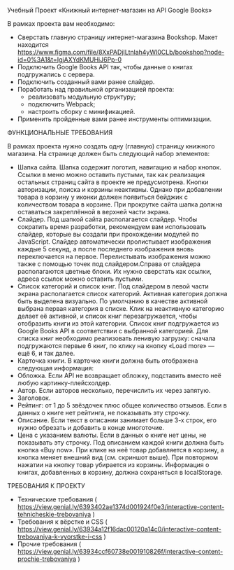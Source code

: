 Учебный Проект «Книжный интернет-магазин на API Google Books»

В рамках проекта вам необходимо:
* Сверстать главную страницу интернет-магазина Bookshop. Макет находится https://www.figma.com/file/8XxPADjILtnlah4yWI0CLb/bookshop?node-id=0%3A1&t=IgjAXYdKMUHiJ6Pp-0
* Подключить Google Books API так, чтобы данные о книгах подгружались с сервера.
* Подключить созданный вами ранее слайдер.
* Поработать над правильной организацией проекта:
  * реализовать модульную структуру;
  * подключить Webpack;
  * настроить сборку с минификацией.
* Применить пройденные вами ранее инструменты оптимизации.

ФУНКЦИОНАЛЬНЫЕ ТРЕБОВАНИЯ

В рамках проекта нужно создать одну (главную) страницу книжного магазина. На странице должен быть следующий набор элементов:

* Шапка сайта. Шапка содержит логотип, навигацию и набор кнопок. Ссылки в меню можно оставить пустыми, так как реализация остальных страниц сайта в проекте не предусмотрена. Кнопки авторизации, поиска и корзины неактивны. Однако при добавлении товара в корзину у иконки должен появиться бейджик с количеством товара в корзине. При прокрутке сайта шапка должна оставаться закреплённой в верхней части экрана.
* Слайдер. Под шапкой сайта располагается слайдер. Чтобы сократить время разработки, рекомендуем вам использовать слайдер, которые вы создали при прохождении модулей по JavaScript. 
Слайдер автоматически пролистывает изображения каждые 5 секунд, а после последнего изображения вновь переключается на первое. Перелистывать изображения можно также с помощью точек под слайдером.Справа от слайдера располагаются цветные блоки. Их нужно сверстать как ссылки, адреса ссылок можно оставить пустыми.
* Список категорий и список книг. Под слайдером в левой части экрана располагается список категорий. Активная категория должна быть выделена визуально. По умолчанию в качестве активной выбрана первая категория в списке. Клик на неактивную категорию делает её активной, и список книг перезагружается, чтобы отобразить книги из этой категории. Список книг подгружается из Google Books API в соответствии с выбранной категорией. Для списка книг необходимо реализовать ленивую загрузку: сначала подгружаются первые 6 книг, по клику на кнопку «Load more» — ещё 6, и так далее.
* Карточка книги. В карточке книги должна быть отображена следующая информация:
 * Обложка. Если API не возвращает обложку, подставить вместо неё любую картинку-плейсхолдер.
 * Автор. Если авторов несколько, перечислить их через запятую.
 * Заголовок.
 * Рейтинг: от 1 до 5 звёздочек плюс общее количество отзывов. Если в данных о книге нет рейтинга, не показывать эту строчку.
 * Описание. Если текст в описании занимает больше 3-х строк, его нужно обрезать и добавить в конце многоточие.
 * Цена с указанием валюты. Если в данных о книге нет цены, не показывать эту строчку.
Под описанием каждой книги должна быть кнопка «Buy now». При клике на неё товар добавляется в корзину, а кнопка меняет внешний вид (см. скриншот выше). При повторном нажатии на кнопку товар убирается из корзины. Информация о книгах, добавленных в корзину, должна сохраняться в localStorage.

ТРЕБОВАНИЯ К ПРОЕКТУ

* Технические требования ( https://view.genial.ly/6393402ae1374d001924f0e3/interactive-content-tehnicheskie-trebovaniya )
* Требования к вёрстке и CSS ( https://view.genial.ly/63934a12f16dac00120a14c0/interactive-content-trebovaniya-k-vyorstke-i-css )
* Прочие требования ( https://view.genial.ly/63934ccf60738e001910826f/interactive-content-prochie-trebovaniya )
